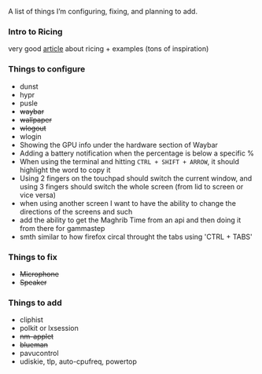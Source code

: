 A list of things I’m configuring, fixing, and planning to add.

### Intro to Ricing
very good [article](https://namishh.me/blog/ricing) about ricing + examples (tons of inspiration)

### Things to configure
- dunst
- hypr
- pusle
- ~~waybar~~
- ~~wallpaper~~
- ~~wlogout~~
- wlogin
- Showing the GPU info under the hardware section of Waybar
- Adding a battery notification when the percentage is below a specific %
- When using the terminal and hitting `CTRL + SHIFT + ARROW`, it should highlight the word to copy it
- Using 2 fingers on the touchpad should switch the current window, and using 3 fingers should switch the whole screen (from lid to screen or vice versa)
- when using another screen I want to have the ability to change the directions of the screens and such
- add the ability to get the Maghrib Time from an api and then doing it from there for gammastep
- smth similar to how firefox circal throught the tabs using 'CTRL + TABS'

### Things to fix
- ~~Microphone~~
- ~~Speaker~~

### Things to add
- cliphist
- polkit or lxsession
- ~~nm-applet~~
- ~~blueman~~
- pavucontrol
- udiskie, tlp, auto-cpufreq, powertop
